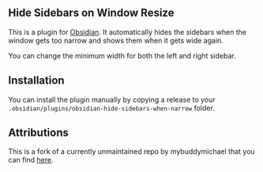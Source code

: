 ## Hide Sidebars on Window Resize

This is a plugin for [Obsidian](https://obsidian.md). It automatically hides the sidebars when the window gets too narrow and shows them when it gets wide again.

You can change the minimum width for both the left and right sidebar.

## Installation

You can install the plugin manually by copying a release to your `.obsidian/plugins/obsidian-hide-sidebars-when-narrow` folder.

## Attributions

This is a fork of a currently unmaintained repo by mybuddymichael that you can find [here](https://github.com/mybuddymichael/obsidian-hide-sidebars-when-narrow).
